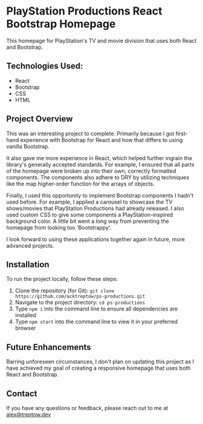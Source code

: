# PlayStation Productions React Bootstrap Homepage

This homepage for PlayStation's TV and movie division that uses both React and Bootstrap.

## Technologies Used:

- React
- Bootstrap
- CSS
- HTML

## Project Overview

This was an interesting project to complete. Primarily because I got first-hand experience with Bootstrap for React and how that differs to using vanilla Bootstrap.

It also gave me more experience in React, which helped further ingrain the library's generally accepted standards. For example, I ensured that all parts of the homepage were broken up into their own, correctly formatted components. The components also adhere to DRY by utilizing techniques like the map higher-order function for the arrays of objects.

Finally, I used this opportunity to implement Bootstrap components I hadn't used before. For example, I applied a carousel to showcase the TV shows/movies that PlayStation Productions had already released. I also used custom CSS to give some components a PlayStation-inspired background color. A little bit went a long way from preventing the homepage from looking too 'Bootstrappy'.

I look forward to using these applications together again in future, more advanced projects.

## Installation

To run the project locally, follow these steps:

1. Clone the repository (for Git): `git clone https://github.com/acktreptow/ps-productions.git`
2. Navigate to the project directory: `cd ps-productions`
3. Type `npm i` into the command line to ensure all dependencies are installed
4. Type `npm start` into the command line to view it in your preferred browser

## Future Enhancements

Barring unforeseen circumstances, I don't plan on updating this project as I have achieved my goal of creating a responsive homepage that uses both React and Bootstrap.

## Contact

If you have any questions or feedback, please reach out to me at [alex@treptow.dev](mailto:alex@treptow.dev)
